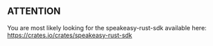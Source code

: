 ## ATTENTION

You are most likely looking for the speakeasy-rust-sdk available here: https://crates.io/crates/speakeasy-rust-sdk
